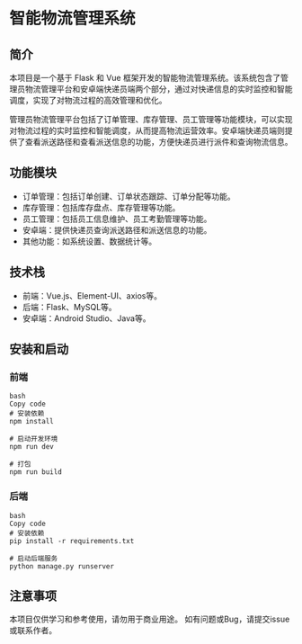# 智能物流管理系统
## 简介
本项目是一个基于 Flask 和 Vue 框架开发的智能物流管理系统。该系统包含了管理员物流管理平台和安卓端快递员端两个部分，通过对快递信息的实时监控和智能调度，实现了对物流过程的高效管理和优化。

管理员物流管理平台包括了订单管理、库存管理、员工管理等功能模块，可以实现对物流过程的实时监控和智能调度，从而提高物流运营效率。安卓端快递员端则提供了查看派送路径和查看派送信息的功能，方便快递员进行派件和查询物流信息。

## 功能模块
- 订单管理：包括订单创建、订单状态跟踪、订单分配等功能。
- 库存管理：包括库存盘点、库存管理等功能。
- 员工管理：包括员工信息维护、员工考勤管理等功能。
- 安卓端：提供快递员查询派送路径和派送信息的功能。
- 其他功能：如系统设置、数据统计等。
## 技术栈
- 前端：Vue.js、Element-UI、axios等。
- 后端：Flask、MySQL等。
- 安卓端：Android Studio、Java等。
## 安装和启动
### 前端
```
bash
Copy code
# 安装依赖
npm install

# 启动开发环境
npm run dev

# 打包
npm run build
```
### 后端
```
bash
Copy code
# 安装依赖
pip install -r requirements.txt

# 启动后端服务
python manage.py runserver
```
## 注意事项
本项目仅供学习和参考使用，请勿用于商业用途。
如有问题或Bug，请提交issue或联系作者。
